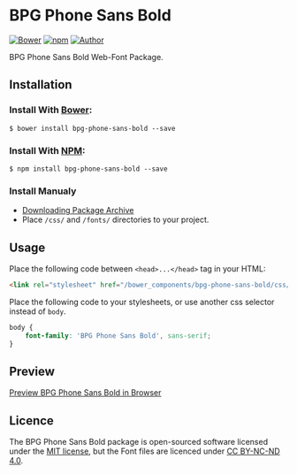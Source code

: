 # BPG Phone Sans Bold

[![Bower](https://img.shields.io/bower/v/bpg-phone-sans-bold.svg)](http://bower.io/search/?q=bpg-phone-sans-bold)
[![npm](https://img.shields.io/npm/v/bpg-phone-sans-bold.svg)](https://www.npmjs.com/package/bpg-phone-sans-bold)
[![Author](https://img.shields.io/badge/Font_Author-Besarion_Gugushvili-blue.svg)](https://github.com/web-fonts/bpg-phone-sans-bold)

BPG Phone Sans Bold Web-Font Package.

## Installation

### Install With [Bower](http://bower.io):

```
$ bower install bpg-phone-sans-bold --save
```

### Install With [NPM](https://www.npmjs.com):

```
$ npm install bpg-phone-sans-bold --save
```

### Install Manualy

* [Downloading Package Archive](https://github.com/web-fonts/bpg-phone-sans-bold/archive/master.zip)
* Place `/css/` and `/fonts/` directories to your project.

## Usage

Place the following code between `<head>...</head>` tag in your HTML:

```html
<link rel="stylesheet" href="/bower_components/bpg-phone-sans-bold/css/bpg-phone-sans-bold.css">
```

Place the following code to your stylesheets, or use another css selector instead of `body`.

```css
body {
    font-family: 'BPG Phone Sans Bold', sans-serif;
}
```

## Preview

[Preview BPG Phone Sans Bold in Browser](http://web-fonts.ge/bpg-phone-sans-bold)

## Licence

The BPG Phone Sans Bold package is open-sourced software licensed under the [MIT license](http://opensource.org/licenses/MIT), but the Font files are licenced under [CC BY-NC-ND 4.0](http://creativecommons.org/licenses/by-nc-nd/4.0/).
